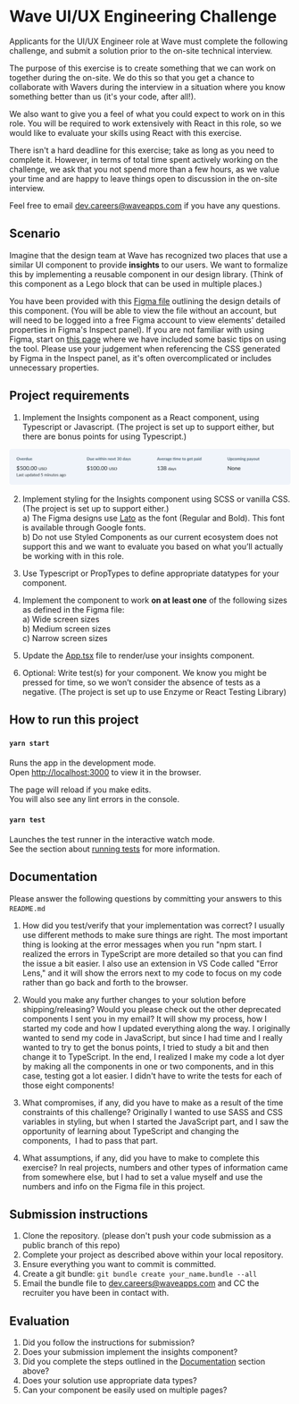 # Wave UI/UX Engineering Challenge

Applicants for the UI/UX Engineer role at Wave must complete the following challenge, and submit a solution prior to the on-site technical interview.

The purpose of this exercise is to create something that we can work on together during the on-site. We do this so that you get a chance to collaborate with Wavers during the interview in a situation where you know something better than us (it's your code, after all!).  

We also want to give you a feel of what you could expect to work on in this role.
You will be required to work extensively with React in this role, so we would like to evaluate your skills using React with this exercise.

There isn't a hard deadline for this exercise; take as long as you need to complete it. However, in terms of total time spent actively working on the challenge, we ask that you not spend more than a few hours, as we value your time and are happy to leave things open to discussion in the on-site interview.

Feel free to email dev.careers@waveapps.com if you have any questions.

## Scenario
Imagine that the design team at Wave has recognized two places that use a similar UI component to provide **insights** to our users. We want to formalize this by implementing a reusable component in our design library. (Think of this component as a Lego block that can be used in multiple places.)


You have been provided with this [Figma file](https://www.figma.com/file/AALOx1yqhdDfTbBsVyT1Hb/?node-id=0%3A1) outlining the design details of this component. (You will be able to view the file without an account, but will need to be logged into a free Figma account to view elements' detailed properties in Figma's Inspect panel). If you are not familiar with using Figma, start on [this page](https://www.figma.com/file/AALOx1yqhdDfTbBsVyT1Hb/UI%2FUX-Engineer-Take-Home-Exercise?node-id=10%3A702) where we have included some basic tips on using the tool. Please use your judgement when referencing the CSS generated by Figma in the Inspect panel, as it's often overcomplicated or includes unnecessary properties.

## Project requirements


1. Implement the Insights component as a React component, using Typescript or Javascript. (The project is set up to support either, but there are bonus points for using Typescript.)

![insights component preview](./assets/insights-component-preview.png "insights component preview")

2.  Implement styling for the Insights component using SCSS or vanilla CSS. (The project is set up to support either.)  
    a) The Figma designs use [Lato](https://fonts.google.com/share?selection.family=Lato:wght@400;700) as the font (Regular and Bold). This font is available through Google fonts.  
    b) Do not use Styled Components as our current ecosystem does not support this and we want to evaluate you based on what you’ll actually be working with in this role.

3. Use Typescript or PropTypes to define appropriate datatypes for your component.
4. Implement the component to work **on at least one** of the following sizes as defined in the Figma file:  
    a) Wide screen sizes  
    b) Medium screen sizes  
    c) Narrow screen sizes
5. Update the [App.tsx](./src/App.tsx) file to render/use your insights component.
6. Optional: Write test(s) for your component.
We know you might be pressed for time, so we won’t consider the absence of tests as a negative. (The project is set up to use Enzyme or React Testing Library)

## How to run this project

#### `yarn start`

Runs the app in the development mode.\
Open [http://localhost:3000](http://localhost:3000) to view it in the browser.

The page will reload if you make edits.\
You will also see any lint errors in the console.

#### `yarn test`

Launches the test runner in the interactive watch mode.\
See the section about [running tests](https://facebook.github.io/create-react-app/docs/running-tests) for more information.


## Documentation

Please answer the following questions by committing your answers to this `README.md`

1. How did you test/verify that your implementation was correct?
I usually use different methods to make sure things are right. The most important thing is looking at the error messages when you run "npm start. I realized the errors in TypeScript are more detailed so that you can find the issue a bit easier. I also use an extension in VS Code called "Error Lens," and it will show the errors next to my code to focus on my code rather than go back and forth to the browser.

2. Would you make any further changes to your solution before shipping/releasing?
Would you please check out the other deprecated components I sent you in my email? It will show my process, how I started my code and how I updated everything along the way. I originally wanted to send my code in JavaScript, but since I had time and I really wanted to try to get the bonus points, I tried to study a bit and then change it to TypeScript. In the end, I realized I make my code a lot dyer by making all the components in one or two components, and in this case, testing got a lot easier. I didn't have to write the tests for each of those eight components!

3. What compromises, if any, did you have to make as a result of the time constraints of this challenge?
Originally I wanted to use SASS and CSS variables in styling, but when I started the JavaScript part, and I saw the opportunity of learning about TypeScript and changing the components,  I had to pass that part.

4. What assumptions, if any, did you have to make to complete this exercise?
In real projects, numbers and other types of information came from somewhere else, but I had to set a value myself and use the numbers and info on the Figma file in this project.

## Submission instructions
1. Clone the repository. (please don't push your code submission as a public branch of this repo)
2. Complete your project as described above within your local repository.
3. Ensure everything you want to commit is committed.
4. Create a git bundle: `git bundle create your_name.bundle --all`
5. Email the bundle file to dev.careers@waveapps.com and CC the recruiter you have been in contact with.

## Evaluation
1. Did you follow the instructions for submission?
2. Does your submission implement the insights component?
2. Did you complete the steps outlined in the [Documentation](#documentation) section above?
3. Does your solution use appropriate data types?
4. Can your component be easily used on multiple pages?





